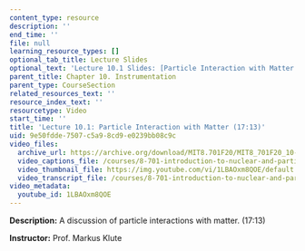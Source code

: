 ```yaml
---
content_type: resource
description: ''
end_time: ''
file: null
learning_resource_types: []
optional_tab_title: Lecture Slides
optional_text: 'Lecture 10.1 Slides: [Particle Interaction with Matter (PDF)](resources/mit8_701f20_lec10-1)'
parent_title: Chapter 10. Instrumentation
parent_type: CourseSection
related_resources_text: ''
resource_index_text: ''
resourcetype: Video
start_time: ''
title: 'Lecture 10.1: Particle Interaction with Matter (17:13)'
uid: 9e50fdde-7507-c5a9-8cd9-e0239bb08c9c
video_files:
  archive_url: https://archive.org/download/MIT8.701F20/MIT8_701F20_10-01_mechanism_300k.mp4
  video_captions_file: /courses/8-701-introduction-to-nuclear-and-particle-physics-fall-2020/55dbc6aee914542998237f1ef8b1c303_1LBAOxm8QOE.vtt
  video_thumbnail_file: https://img.youtube.com/vi/1LBAOxm8QOE/default.jpg
  video_transcript_file: /courses/8-701-introduction-to-nuclear-and-particle-physics-fall-2020/3ae543cda973cb34ed4ae36f0b7b7e61_1LBAOxm8QOE.pdf
video_metadata:
  youtube_id: 1LBAOxm8QOE
---
```


**Description:** A discussion of particle interactions with matter. (17:13)

**Instructor:** Prof. Markus Klute